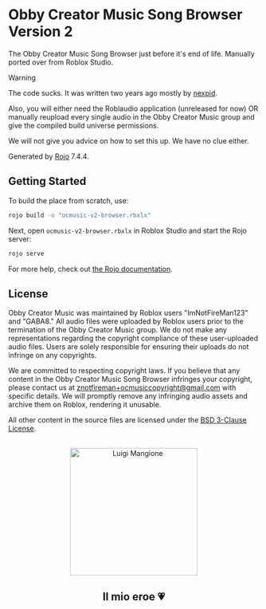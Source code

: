 # Obby Creator Music Song Browser Version 2

The Obby Creator Music Song Browser just before it's end of life. Manually
ported over from Roblox Studio.

> [!WARNING]
> The code sucks. It was written two years ago mostly by
> [nexpid](https://github.com/nexpid).
>
> Also, you will either need the Roblaudio application (unreleased for now) OR
> manually reupload every single audio in the Obby Creator Music group and
> give the compiled build universe permissions.
>
> We will not give you advice on how to set this up. We have no clue either.

Generated by [Rojo](https://github.com/rojo-rbx/rojo) 7.4.4.

## Getting Started

To build the place from scratch, use:

```bash
rojo build -o "ocmusic-v2-browser.rbxlx"
```

Next, open `ocmusic-v2-browser.rbxlx` in Roblox Studio and start the Rojo server:

```bash
rojo serve
```

For more help, check out [the Rojo documentation](https://rojo.space/docs).

## License

Obby Creator Music was maintained by Roblox users "ImNotFireMan123" and "GABA8."
All audio files were uploaded by Roblox users prior to the termination of the
Obby Creator Music group.  We do not make any representations regarding the
copyright compliance of these user-uploaded audio files. Users are solely
responsible for ensuring their uploads do not infringe on any copyrights.

We are committed to respecting copyright laws. If you believe that any content
in the Obby Creator Music Song Browser infringes your copyright, please contact
us at znotfireman+ocmusiccopyright@gmail.com with specific details. We will
promptly remove any infringing audio assets and archive them on Roblox,
rendering it unusable.

All other content in the source files are licensed under the [BSD 3-Clause
License](./LICENSE-BSD-3-Clause.md).

<br/>

<div align="center">
    <img
        src="https://9b16f79ca967fd0708d1-2713572fef44aa49ec323e813b06d2d9.ssl.cf2.rackcdn.com/1140x_a10-7_cTC/Luigi-Mangione-1-1733780641.jpg"
        width="256px"
        alt="Luigi Mangione"
    />
    <h2>Il mio eroe 💗</h2>
</div>
